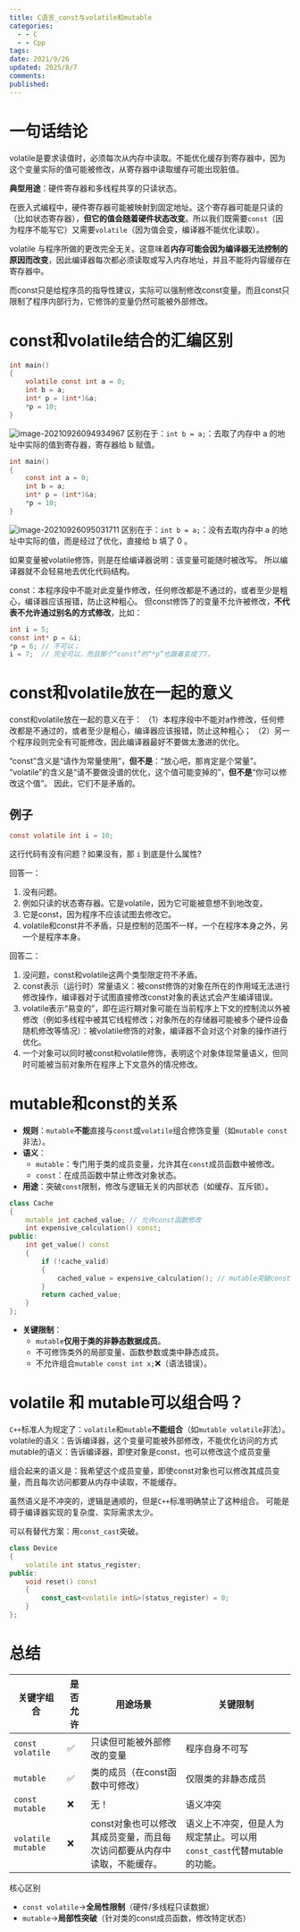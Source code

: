 ```yaml
---
title: C语言_const与volatile和mutable
categories:
  - - C
  - - Cpp
tags: 
date: 2021/9/26
updated: 2025/8/7
comments: 
published:
---
```

# 一句话结论
volatile是要求读值时，必须每次从内存中读取。不能优化缓存到寄存器中，因为这个变量实际的值可能被修改，从寄存器中读取缓存可能出现脏值。

**典型用途​**​：硬件寄存器和多线程共享的只读状态。

在嵌入式编程中，硬件寄存器可能被映射到固定地址。这个寄存器可能是只读的（比如状态寄存器），**但它的值会随着硬件状态改变**。所以我们既需要`const`（因为程序不能写它）又需要`volatile`（因为值会变，编译器不能优化读取）。

volatile 与程序所做的更改完全无关。这意味着**内存可能会因为编译器无法控制的原因而改变**，因此编译器每次都必须读取或写入内存地址，并且不能将内容缓存在寄存器中。

而const只是给程序员的指导性建议，实际可以强制修改const变量。而且const只限制了程序内部行为，它修饰的变量仍然可能被外部修改。
# const和volatile结合的汇编区别

```c
int main()
{
	volatile const int a = 0;
	int b = a;
	int* p = (int*)&a;
	*p = 10;
}
```

![image-20210926094934967](../../images/C%E8%AF%AD%E8%A8%80_volatile&const/image-20210926094934967.png)
区别在于：`int b = a;`：去取了内存中 a 的地址中实际的值到寄存器，寄存器给 b 赋值。

```c
int main()
{
	const int a = 0;
	int b = a;
	int* p = (int*)&a;
	*p = 10;
}
```

![image-20210926095031711](../../images/C%E8%AF%AD%E8%A8%80_volatile&const/image-20210926095031711.png)
区别在于：`int b = a;`：没有去取内存中 a 的地址中实际的值，而是经过了优化，直接给 b 填了 0 。

如果变量被volatile修饰，则是在给编译器说明：该变量可能随时被改写。
所以编译器就不会轻易地去优化代码结构。

const：本程序段中不能对此变量作修改，任何修改都是不通过的，或者至少是粗心，编译器应该报错，防止这种粗心。
但const修饰了的变量不允许被修改，**不代表不允许通过别名的方式修改**，比如：
```c
int i = 5;
const int* p = &i;
*p = 6; // 不可以；
i = 7;  // 完全可以，而且那个“const”的“*p”也跟着变成了7。
```
# const和volatile放在一起的意义
const和volatile放在一起的意义在于：
（1）本程序段中不能对a作修改，任何修改都是不通过的，或者至少是粗心，编译器应该报错，防止这种粗心；
（2）另一个程序段则完全有可能修改，因此编译器最好不要做太激进的优化。

“const”含义是“请作为常量使用”，**但不是**：“放心吧，那肯定是个常量”。
“volatile”的含义是“请不要做没谱的优化，这个值可能变掉的”，**但不是**“你可以修改这个值”。
因此，它们不是矛盾的。
## 例子
```c
const volatile int i = 10;
```
这行代码有没有问题？如果没有，那 `i` 到底是什么属性?

回答一：
1. 没有问题。
2. 例如只读的状态寄存器。它是volatile，因为它可能被意想不到地改变。
3. 它是const，因为程序不应该试图去修改它。
4. volatile和const并不矛盾，只是控制的范围不一样，一个在程序本身之外，另一个是程序本身。

回答二：
1. 没问题，const和volatile这两个类型限定符不矛盾。
2. const表示（运行时）常量语义：被const修饰的对象在所在的作用域无法进行修改操作，编译器对于试图直接修改const对象的表达式会产生编译错误。
3. volatile表示“易变的”，即在运行期对象可能在当前程序上下文的控制流以外被修改（例如多线程中被其它线程修改；对象所在的存储器可能被多个硬件设备随机修改等情况）：被volatile修饰的对象，编译器不会对这个对象的操作进行优化。
4. 一个对象可以同时被const和volatile修饰，表明这个对象体现常量语义，但同时可能被当前对象所在程序上下文意外的情况修改。
# mutable和const的关系
- **规则​**​：`mutable`​**​不能​**​直接与`const`或`volatile`组合修饰变量（如`mutable const`非法）。
- ​**​语义​**​：
    - `mutable`：专门用于类的成员变量，允许其在`const`成员函数中被修改。
    - `const`：在成员函数中禁止修改对象状态。
- ​**​用途​**​：突破`const`限制，修改与逻辑无关的内部状态（如缓存、互斥锁）。

```cpp
class Cache
{
    mutable int cached_value; // 允许const函数修改
    int expensive_calculation() const;
public:
    int get_value() const
    {
        if (!cache_valid)
        {
            cached_value = expensive_calculation(); // mutable突破const限制
        }
        return cached_value;
    }
};
```

- ​**​关键限制​**​：
    - `mutable`​**​仅用于类的非静态数据成员​**​。
    - 不可修饰类外的局部变量、函数参数或类中静态成员。
    - 不允许组合`mutable const int x;`❌（语法错误）。

# volatile 和 mutable可以组合吗？
`C++`标准人为规定了：`volatile`和`mutable`​**​不能组合​**​（如`mutable volatile`非法）。
volatile的语义：告诉编译器，这个变量可能被外部修改，不能优化访问的方式
mutable的语义：告诉编译器，即使对象是const，也可以修改这个成员变量

组合起来的语义是：我希望这个成员变量，即使const对象也可以修改其成员变量，而且每次访问都要从内存中读取，不能缓存。

虽然语义是不冲突的，逻辑是通顺的，但是`C++`标准明确禁止了这种组合。
可能是碍于编译器实现的复杂度、实际需求太少。

可以有替代方案：用`const_cast`突破。
```cpp
class Device
{
    volatile int status_register;
public:
    void reset() const 
    {
        const_cast<volatile int&>(status_register) = 0;
    }
};
```
# 总结

| 关键字组合              | 是否允许 | 用途场景                                   | 关键限制                                         |
| ------------------ | ---- | -------------------------------------- | -------------------------------------------- |
| `const volatile`   | ✅    | 只读但可能被外部修改的变量                          | 程序自身不可写                                      |
| `mutable`          | ✅    | 类的成员（在const函数中可修改）                     | 仅限类的非静态成员                                    |
| `const mutable`    | ❌    | 无！                                     | 语义冲突                                         |
| `volatile mutable` | ❌    | const对象也可以修改其成员变量，而且每次访问都要从内存中读取，不能缓存。 | 语义上不冲突，但是人为规定禁止。可以用`const_cast`代替mutable的功能。 |
核心区别
- `const volatile`→ ​**​全局性限制​**​（硬件/多线程只读数据）
- `mutable`→ ​**​局部性突破​**​（针对类的const成员函数，修改特定状态）
